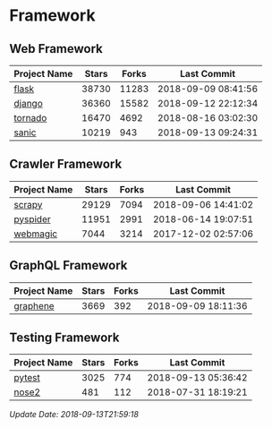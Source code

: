 # Framework

## Web Framework

| Project Name | Stars | Forks | Last Commit |
| ------------ | ----- | ----- | ----------- |
| [flask](https://github.com/pallets/flask) | 38730 | 11283 | 2018-09-09 08:41:56 |
| [django](https://github.com/django/django) | 36360 | 15582 | 2018-09-12 22:12:34 |
| [tornado](https://github.com/tornadoweb/tornado) | 16470 | 4692 | 2018-08-16 03:02:30 |
| [sanic](https://github.com/huge-success/sanic) | 10219 | 943 | 2018-09-13 09:24:31 |

## Crawler Framework

| Project Name | Stars | Forks | Last Commit |
| ------------ | ----- | ----- | ----------- |
| [scrapy](https://github.com/scrapy/scrapy) | 29129 | 7094 | 2018-09-06 14:41:02 |
| [pyspider](https://github.com/binux/pyspider) | 11951 | 2991 | 2018-06-14 19:07:51 |
| [webmagic](https://github.com/code4craft/webmagic) | 7044 | 3214 | 2017-12-02 02:57:06 |

## GraphQL Framework

| Project Name | Stars | Forks | Last Commit |
| ------------ | ----- | ----- | ----------- |
| [graphene](https://github.com/graphql-python/graphene) | 3669 | 392 | 2018-09-09 18:11:36 |

## Testing Framework

| Project Name | Stars | Forks | Last Commit |
| ------------ | ----- | ----- | ----------- |
| [pytest](https://github.com/pytest-dev/pytest) | 3025 | 774 | 2018-09-13 05:36:42 |
| [nose2](https://github.com/nose-devs/nose2) | 481 | 112 | 2018-07-31 18:19:21 |

*Update Date: 2018-09-13T21:59:18*